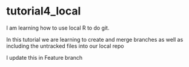 # tutorial4_local
I am learning how to use local R to do git.

In this tutorial we are learning to create and merge branches as well as including the untracked files into our local repo

I update this in Feature branch